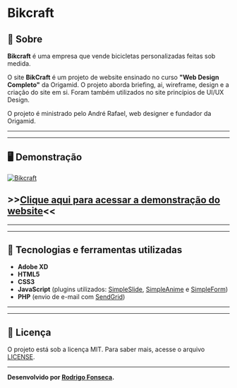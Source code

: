 # Bikcraft



## 📝 Sobre

**Bikcraft** é uma empresa que vende bicicletas personalizadas feitas sob medida.
  
O site **BikCraft** é um projeto de website ensinado no curso **"Web Design Completo"** da Origamid. O projeto aborda briefing, ai, wireframe, design e a criação do site em si. Foram também utilizados no site princípios de UI/UX Design.

O projeto é ministrado pelo André Rafael, web designer e fundador da Origamid.


---------
---------


## 🖥️ Demonstração
[![Bikcraft](https://imgur.com/y2Igoyu.png "Clique para acessar o projeto")](https://rodrigofonsecag.github.io/bikcraft/web/index.html "Clique para acessar o projeto")   

## >>**[Clique aqui para acessar a demonstração do website](https://rodrigofonsecag.github.io/bikcraft/web/index.html)**<<


----------
----------



## 🚀 Tecnologias e ferramentas utilizadas

- **Adobe XD**
- **HTML5**
- **CSS3**
- **JavaScript** (plugins utilizados: [SimpleSlide](https://github.com/origamid/simple-slide), [SimpleAnime](https://github.com/origamid/simple-anime) e [SimpleForm](https://github.com/origamid/simple-form))
- **PHP** (envio de e-mail com [SendGrid](https://sendgrid.com/))

----
----

## 📝 Licença

O projeto está sob a licença MIT. Para saber mais, acesse o arquivo [LICENSE](https://github.com/RodrigoFonsecaG/bikcraft/blob/main/LICENSE).

---

**Desenvolvido por [Rodrigo Fonseca](https://github.com/RodrigoFonsecaG/).**

